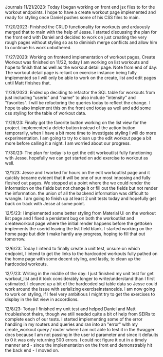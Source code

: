 Journals
11/21/2023:
Today I began working on front end jsx files to for the workout endpoints. I hope to have a create workout
page implemented and ready for styling once Daniel pushes some of his CSS files to main.

11/20/2023:
Finished the CRUD functionality for workouts and arduously merged that to main with the help of Jesse.
I started discussing the plan for the front end with Daniel and decided to work on just creating the very rough
pages without styling so as to diminish merge conflicts and allow him to continue his work unbothered.

11/27/2023:
Working on frontend implementation of workout pages, Create Workout was finished on 11/22, today I am working on list workouts and hope to finish that as well as the workout detail page. Note from end of day: The workout detail page is reliant on exercise instance being fully implemented so I will only be able to work on the create, list and edit pages until Matt finishes that.

11/28/2023:
Ended up deciding to refactor the SQL table for workouts from just including "userid" and "name" to also include "intensity" and "favorites". I will be refactoring the queries today to reflect the change. I hope to also implement this on the front end today as well and add some css styling for the table of workout data.

11/29/23:
Finally got the favorite button working on the list view for the project. implemented a delete button instead of the action button temporarily, when I have a bit more time to investigate styling I will do more experimentation.
I am going to try to clean up the edit workout page a bit more before calling it a night. I am worried about our progress.

11/30/23:
The plan for today is to get the edit workoutlist fully functioning with Jesse. hopefully we can get started on add exercise to workout as well.

12/1/23:
Jesse and I worked for hours on the edit workoutlist page and it quickly became evident that it will be one of our most imposing and fully fleshed out pages. We stopped at a point where the we could render the information on the fields but not change it or fill out the fields but not render the information. the union of all the backend information was difficult to wrangle. I am going to finish up at least 2 unit tests today and hopefully get back on track with Jesse at some point.

12/5/23:
I implemented some better styling from Material UI on the workout list page and I fixed a persistent bug on both the workoutlist and createworkout page where the initial render happens before the gettoken implements the userid leaving the list field blank. I started working on the home page but didn't make hardly any progress, hoping to fill that out tomorrow.

12/6/23:
Today I intend to finally create a unit test, unsure on which endpoint, I intend to get the links to the hardcoded workouts fully pathed on the home page with some decent styling, and lastly, to clean up the hardcoded workouts.

12/7/23:
Writing in the middle of the day: I just finished my unit test for get workout_list and it took considerably longer to write/understand than I first estimated. I cleaned up a bit of the hardcoded sql table data so Jesse could work around the issue with serializing exerciseinstanceids. I am now going to work on styling, if I feel very ambitious I might try to get the exercises to display in the list view in accordions.

12/8/23:
Today I finished my unit test and helped Daniel and Matt troubleshoot theirs, though we still needed quite a bit of help from SEIRs to complete each of our tests. I started implementing some of the error handling in my routers and queries and ran into an "error" with my create_workout query / router where I am not able to test it in the Swagger docs because I am not passing in the user id parameter and since it defaults to 0 it was only returning 500 errors. I could not figure it out in a timely manner and - since the implementation on the front end demonstrably hit the back end - I moved on.
